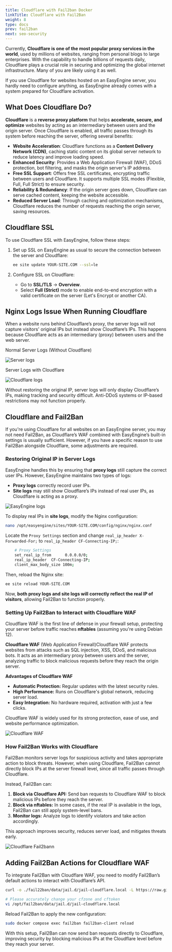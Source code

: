 ```yaml
---
title: Cloudflare with Fail2ban Docker
linkTitle: Cloudflare with Fail2Ban
weight: 8
type: docs
prev: fail2ban
next: seo-security
---
```


Currently, **Cloudflare is one of the most popular proxy services in the world**, used by millions of websites, ranging from personal blogs to large enterprises. With the capability to handle billions of requests daily, Cloudflare plays a crucial role in securing and optimizing the global internet infrastructure. Many of you are likely using it as well.  

If you use Cloudflare for websites hosted on an EasyEngine server, you hardly need to configure anything, as EasyEngine already comes with a system prepared for Cloudflare activation.  

## What Does Cloudflare Do?  

**Cloudflare** is a **reverse proxy platform** that helps **accelerate, secure, and optimize** websites by acting as an intermediary between users and the origin server. Once Cloudflare is enabled, all traffic passes through its system before reaching the server, offering several benefits:  

- **Website Acceleration**: Cloudflare functions as a **Content Delivery Network (CDN)**, caching static content on its global server network to reduce latency and improve loading speed.  
- **Enhanced Security**: Provides a Web Application Firewall (WAF), DDoS protection, bot filtering, and masks the origin server's IP address.  
- **Free SSL Support**: Offers free SSL certificates, encrypting traffic between users and Cloudflare. It supports multiple SSL modes (Flexible, Full, Full Strict) to ensure security.  
- **Reliability & Redundancy**: If the origin server goes down, Cloudflare can serve cached content, keeping the website accessible.  
- **Reduced Server Load**: Through caching and optimization mechanisms, Cloudflare reduces the number of requests reaching the origin server, saving resources.  

## Cloudflare SSL  

To use Cloudflare SSL with EasyEngine, follow these steps:  

1. Set up SSL on EasyEngine as usual to secure the connection between the server and Cloudflare:  

    ```bash
    ee site update YOUR-SITE.COM --ssl=le
    ```

2. Configure SSL on Cloudflare:  
    - Go to **SSL/TLS** → **Overview**.  
    - Select **Full (Strict)** mode to enable end-to-end encryption with a valid certificate on the server (Let's Encrypt or another CA).  

## Nginx Logs Issue When Running Cloudflare  

When a website runs behind Cloudflare’s proxy, the server logs will not capture visitors' original IPs but instead show Cloudflare’s IPs. This happens because Cloudflare acts as an intermediary (proxy) between users and the web server.  

Normal Server Logs (Without Cloudflare)  

![Server logs](/images/server-logs.svg)

Server Logs with Cloudflare  

![Cloudflare logs](/images/cloudflare-logs.svg)

Without restoring the original IP, server logs will only display Cloudflare’s IPs, making tracking and security difficult. Anti-DDoS systems or IP-based restrictions may not function properly.  

## Cloudflare and Fail2Ban  

If you're using Cloudflare for all websites on an EasyEngine server, you may not need Fail2Ban, as Cloudflare’s WAF combined with EasyEngine’s built-in settings is usually sufficient. However, if you have a specific reason to use Fail2Ban alongside Cloudflare, some adjustments are required.  

### Restoring Original IP in Server Logs  

EasyEngine handles this by ensuring that **proxy logs** still capture the correct user IPs. However, EasyEngine maintains two types of logs:  

- **Proxy logs** correctly record user IPs.  
- **Site logs** may still show Cloudflare’s IPs instead of real user IPs, as Cloudflare is acting as a proxy.  

![EasyEngine logs](/images/easyengine-cloudflare-logs.svg)

To display real IPs in **site logs**, modify the Nginx configuration:  

```bash
nano /opt/easyengine/sites/YOUR-SITE.COM/config/nginx/nginx.conf
```

Locate the `Proxy Settings` section and change `real_ip_header X-Forwarded-For;` to `real_ip_header CF-Connecting-IP;`:  

```bash
    # Proxy Settings
    set_real_ip_from      0.0.0.0/0;
    real_ip_header  CF-Connecting-IP;
    client_max_body_size 100m;
```

Then, reload the Nginx site:  

```bash
ee site reload YOUR-SITE.COM
```

Now, **both proxy logs and site logs will correctly reflect the real IP of visitors**, allowing Fail2Ban to function properly.  

### Setting Up Fail2Ban to Interact with Cloudflare WAF  

Cloudflare WAF is the first line of defense in your firewall setup, protecting your server before traffic reaches **nftables** (assuming you're using Debian 12).  

**Cloudflare WAF** (Web Application Firewall)Cloudflare WAF protects websites from attacks such as SQL injection, XSS, DDoS, and malicious bots. It acts as an intermediary proxy between users and the server, analyzing traffic to block malicious requests before they reach the origin server.  

**Advantages of Cloudflare WAF**
- **Automatic Protection:** Regular updates with the latest security rules.  
- **High Performance:** Runs on Cloudflare's global network, reducing server load.  
- **Easy Integration:** No hardware required, activation with just a few clicks.  

Cloudflare WAF is widely used for its strong protection, ease of use, and website performance optimization.  

![Cloudflare WAF](/images/cloudflare-waf.svg)

### How Fail2Ban Works with Cloudflare  

Fail2Ban monitors server logs for suspicious activity and takes appropriate action to block threats. However, when using Cloudflare, Fail2Ban cannot directly block IPs at the server firewall level, since all traffic passes through Cloudflare.  

Instead, Fail2Ban can:  

1. **Block via Cloudflare API:** Send ban requests to Cloudflare WAF to block malicious IPs before they reach the server.  
2. **Block via nftables:** In some cases, if the real IP is available in the logs, Fail2Ban can still apply system-level bans.  
3. **Monitor logs:** Analyze logs to identify violators and take action accordingly.  

This approach improves security, reduces server load, and mitigates threats early.  

![Cloudflare Fail2bann](/images/cloudflare-fail2ban.svg)

## Adding Fail2Ban Actions for Cloudflare WAF  

To integrate Fail2Ban with Cloudflare WAF, you need to modify Fail2Ban’s default actions to interact with Cloudflare’s API.  

```bash
curl -o ./fail22ban/data/jail.d/jail-cloudflare.local -L https://raw.githubusercontent.com/dinhngocdung/easyengine-docker-stack/refs/heads/main/fail2ban/jail.d/jail-cloudflare.local

# Please accurately change your cfzone and cftoken
vi /opt/fail2ban/data/jail.d/jail-cloudflare.local
```

Reload Fail2Ban to apply the new configuration:  

```bash
sudo docker compose exec fail2ban fail2ban-client reload
```  

With this setup, Fail2Ban can now send ban requests directly to Cloudflare, improving security by blocking malicious IPs at the Cloudflare level before they reach your server.
